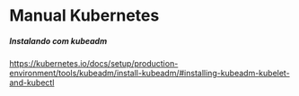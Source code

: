 Manual Kubernetes
==================

##### Instalando com kubeadm
https://kubernetes.io/docs/setup/production-environment/tools/kubeadm/install-kubeadm/#installing-kubeadm-kubelet-and-kubectl
